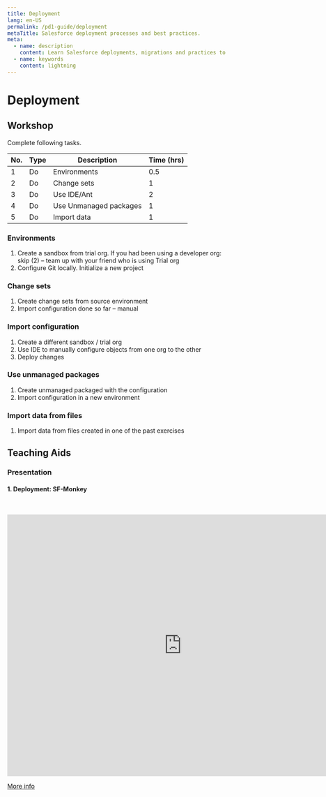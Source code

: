 ```yaml
---
title: Deployment
lang: en-US
permalink: /pd1-guide/deployment
metaTitle: Salesforce deployment processes and best practices.
meta:
  - name: description
    content: Learn Salesforce deployments, migrations and practices to efficiently migrate configuration, customisation and data across environments.
  - name: keywords
    content: lightning
---
```


# Deployment

## Workshop

Complete following tasks.

| No. | Type | Description            | Time (hrs) |
| --- | ---- | ---------------------- | ---------- |
| 1   | Do   | Environments           | 0.5        |
| 2   | Do   | Change sets            | 1          |
| 3   | Do   | Use IDE/Ant            | 2          |
| 4   | Do   | Use Unmanaged packages | 1          |
| 5   | Do   | Import data            | 1          |

### Environments

1. Create a sandbox from trial org. If you had been using a developer org: skip (2) – team up with your friend who is using Trial org
2. Configure Git locally. Initialize a new project

### Change sets

1. Create change sets from source environment
2. Import configuration done so far – manual

### Import configuration

1. Create a different sandbox / trial org
2. Use IDE to manually configure objects from one org to the other
3. Deploy changes

### Use unmanaged packages

1. Create unmanaged packaged with the configuration
2. Import configuration in a new environment

### Import data from files

1. Import data from files created in one of the past exercises

## Teaching Aids

### Presentation

#### 1. Deployment: SF-Monkey

&nbsp;

<iframe src="https://docs.google.com/presentation/d/e/2PACX-1vRkWnX6xZ1AQtSiyiqb7cBtUeRPaXDyFabFqaCabr7CmOjcMrKq5v30EkXWWzob0w/embed?start=false&loop=false&delayms=3000" frameborder="0" width="800" height="600" allowfullscreen="true" mozallowfullscreen="true" webkitallowfullscreen="true"></iframe>

[More info](/misc/pricing#sf-monkey)
